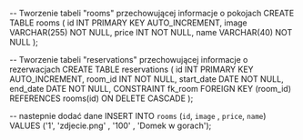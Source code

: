 -- Tworzenie tabeli "rooms" przechowującej informacje o pokojach
CREATE TABLE rooms (
id INT PRIMARY KEY AUTO_INCREMENT,
image VARCHAR(255) NOT NULL,
price INT NOT NULL,
name VARCHAR(40) NOT NULL
);

-- Tworzenie tabeli "reservations" przechowującej informacje o rezerwacjach
CREATE TABLE reservations (
id INT PRIMARY KEY AUTO_INCREMENT,
room_id INT NOT NULL,
start_date DATE NOT NULL,
end_date DATE NOT NULL,
CONSTRAINT fk_room
FOREIGN KEY (room_id)
REFERENCES rooms(id)
ON DELETE CASCADE
);

-- nastepnie dodać dane
INSERT INTO `rooms` (`id`, `image` , `price`, `name`) VALUES ('1', 'zdjecie.png' , '100' , 'Domek w gorach');
